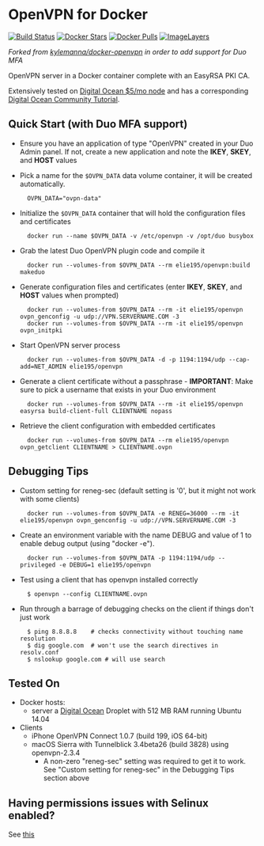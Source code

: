 # OpenVPN for Docker

[![Build Status](https://travis-ci.org/elie195/docker-openvpn.svg)](https://travis-ci.org/elie195/docker-openvpn)
[![Docker Stars](https://img.shields.io/docker/stars/elie195/openvpn.svg)](https://hub.docker.com/r/elie195/openvpn/)
[![Docker Pulls](https://img.shields.io/docker/pulls/elie195/openvpn.svg)](https://hub.docker.com/r/elie195/openvpn/)
[![ImageLayers](https://images.microbadger.com/badges/image/elie195/openvpn.svg)](https://microbadger.com/#/images/elie195/openvpn)

*Forked from [kylemanna/docker-openvpn](https://github.com/kylemanna/docker-openvpn) in order to add support for Duo MFA*

OpenVPN server in a Docker container complete with an EasyRSA PKI CA.

Extensively tested on [Digital Ocean $5/mo node](http://bit.ly/1C7cKr3) and has
a corresponding [Digital Ocean Community Tutorial](http://bit.ly/1AGUZkq).


## Quick Start (with Duo MFA support)

* Ensure you have an application of type "OpenVPN" created in your Duo Admin panel. If not, create a new application and note the **IKEY**, **SKEY**, and **HOST** values

* Pick a name for the `$OVPN_DATA` data volume container, it will be created automatically.

        OVPN_DATA="ovpn-data"

* Initialize the `$OVPN_DATA` container that will hold the configuration files and certificates

        docker run --name $OVPN_DATA -v /etc/openvpn -v /opt/duo busybox

* Grab the latest Duo OpenVPN plugin code and compile it

        docker run --volumes-from $OVPN_DATA --rm elie195/openvpn:build makeduo

* Generate configuration files and certificates (enter **IKEY**, **SKEY**, and **HOST** values when prompted)

        docker run --volumes-from $OVPN_DATA --rm -it elie195/openvpn ovpn_genconfig -u udp://VPN.SERVERNAME.COM -3
        docker run --volumes-from $OVPN_DATA --rm -it elie195/openvpn ovpn_initpki

* Start OpenVPN server process

        docker run --volumes-from $OVPN_DATA -d -p 1194:1194/udp --cap-add=NET_ADMIN elie195/openvpn

* Generate a client certificate without a passphrase - **IMPORTANT**: Make sure to pick a username that exists in your Duo environment

        docker run --volumes-from $OVPN_DATA --rm -it elie195/openvpn easyrsa build-client-full CLIENTNAME nopass

* Retrieve the client configuration with embedded certificates

        docker run --volumes-from $OVPN_DATA --rm elie195/openvpn ovpn_getclient CLIENTNAME > CLIENTNAME.ovpn

## Debugging Tips

* Custom setting for reneg-sec (default setting is '0', but it might not work with some clients)

        docker run --volumes-from $OVPN_DATA -e RENEG=36000 --rm -it elie195/openvpn ovpn_genconfig -u udp://VPN.SERVERNAME.COM -3

* Create an environment variable with the name DEBUG and value of 1 to enable debug output (using "docker -e").

        docker run --volumes-from $OVPN_DATA -p 1194:1194/udp --privileged -e DEBUG=1 elie195/openvpn

* Test using a client that has openvpn installed correctly 

        $ openvpn --config CLIENTNAME.ovpn

* Run through a barrage of debugging checks on the client if things don't just work

        $ ping 8.8.8.8    # checks connectivity without touching name resolution
        $ dig google.com  # won't use the search directives in resolv.conf
        $ nslookup google.com # will use search


## Tested On

* Docker hosts:
  * server a [Digital Ocean](https://www.digitalocean.com/?refcode=d19f7fe88c94) Droplet with 512 MB RAM running Ubuntu 14.04
* Clients
  * iPhone OpenVPN Connect 1.0.7 (build 199, iOS 64-bit)
  * macOS Sierra with Tunnelblick 3.4beta26 (build 3828) using openvpn-2.3.4
     * A non-zero "reneg-sec" setting was required to get it to work. See "Custom setting for reneg-sec" in the Debugging Tips section above


## Having permissions issues with Selinux enabled?

See [this](docs/selinux.md)
